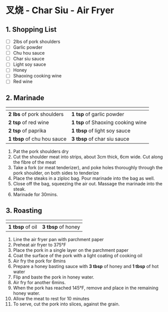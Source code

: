 # 叉烧 - Char Siu - Air Fryer

## 1. Shopping List
- [ ] 2lbs of pork shoulders
- [ ] Garlic powder
- [ ] Chu hou sauce
- [ ] Char siu sauce
- [ ] Light soy sauce
- [ ] Honey
- [ ] Shaoxing cooking wine
- [ ] Red wine

## 2. Marinade
|<!-- -->|<!-- -->|
|---|---|
| **2 lbs** of pork shoulders | **1 tsp** of garlic powder |
| **2 tsp** of red wine | **1 tsp** of Shaoxing cooking wine |
| **2 tsp** of paprika | **1 tbsp** of light soy sauce |
| **1 tbsp** of chu hou sauce | **3 tbsp** of char siu sauce |

1. Pat the pork shoulders dry
2. Cut the shoulder meat into strips, about 3cm thick, 6cm wide. Cut along the fibre of the meat
3. Take a fork (or meat tenderizer), and poke holes thoroughly through the pork shoulder, on both sides to tenderize
4. Place the steaks in a ziploc bag. Pour marinade into the bag as well.
5. Close off the bag, squeezing the air out. Massage the marinade into the steak.
6. Marinade for 30mins.

## 3. Roasting
|<!-- -->|<!-- -->|
|---|---|
| **1 tbsp** of oil | **3 tbsp** of honey | 

1. Line the air fryer pan with parchment paper
2. Preheat air fryer to 375°F
3. Place the pork in a single layer on the parchment paper
4. Coat the surface of the pork with a light coating of cooking oil
5. Air fry the pork for 8mins
6. Prepare a honey basting sauce with **3 tbsp** of honey and **1 tbsp** of hot water
7. Flip and baste the pork in honey water.
8. Air fry for another 6mins.
9. When the pork has reached 145°F, remove and place in the remaining honey water.
10. Allow the meat to rest for 10 minutes
11. To serve, cut the pork into slices, against the grain.
